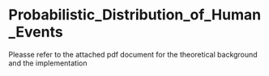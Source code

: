# Probabilistic_Distribution_of_Human_Events
Pleasse refer to the attached pdf document for the theoretical background and the implementation

